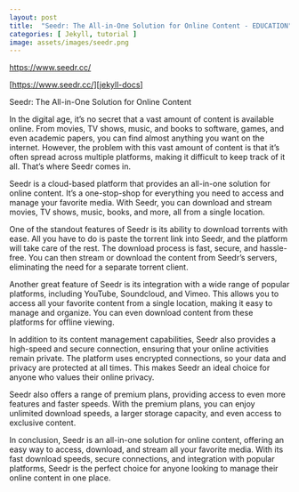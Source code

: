 ```yaml
---
layout: post
title:  "Seedr: The All-in-One Solution for Online Content - EDUCATION"
categories: [ Jekyll, tutorial ]
image: assets/images/seedr.png
---
```

https://www.seedr.cc/

[https://www.seedr.cc/][jekyll-docs] 

[jekyll-docs]: https://www.seedr.cc/

Seedr: The All-in-One Solution for Online Content

In the digital age, it’s no secret that a vast amount of content is available online. From movies, TV shows, music, and books to software, games, and even academic papers, you can find almost anything you want on the internet. However, the problem with this vast amount of content is that it’s often spread across multiple platforms, making it difficult to keep track of it all. That’s where Seedr comes in.

Seedr is a cloud-based platform that provides an all-in-one solution for online content. It’s a one-stop-shop for everything you need to access and manage your favorite media. With Seedr, you can download and stream movies, TV shows, music, books, and more, all from a single location.

One of the standout features of Seedr is its ability to download torrents with ease. All you have to do is paste the torrent link into Seedr, and the platform will take care of the rest. The download process is fast, secure, and hassle-free. You can then stream or download the content from Seedr’s servers, eliminating the need for a separate torrent client.

Another great feature of Seedr is its integration with a wide range of popular platforms, including YouTube, Soundcloud, and Vimeo. This allows you to access all your favorite content from a single location, making it easy to manage and organize. You can even download content from these platforms for offline viewing.

In addition to its content management capabilities, Seedr also provides a high-speed and secure connection, ensuring that your online activities remain private. The platform uses encrypted connections, so your data and privacy are protected at all times. This makes Seedr an ideal choice for anyone who values their online privacy.

Seedr also offers a range of premium plans, providing access to even more features and faster speeds. With the premium plans, you can enjoy unlimited download speeds, a larger storage capacity, and even access to exclusive content.

In conclusion, Seedr is an all-in-one solution for online content, offering an easy way to access, download, and stream all your favorite media. With its fast download speeds, secure connections, and integration with popular platforms, Seedr is the perfect choice for anyone looking to manage their online content in one place.